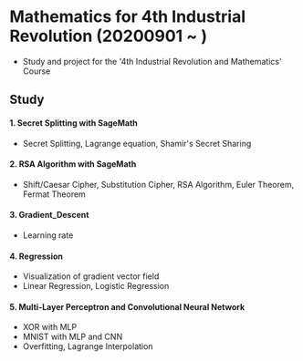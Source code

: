 # Mathematics for 4th Industrial Revolution (20200901 ~ )
- Study and project for the '4th Industrial Revolution and Mathematics' Course

## Study  
#### 1. Secret Splitting with SageMath  
- Secret Splitting, Lagrange equation, Shamir's Secret Sharing  
#### 2. RSA Algorithm with SageMath  
- Shift/Caesar Cipher, Substitution Cipher, RSA Algorithm, Euler Theorem, Fermat Theorem  
#### 3. Gradient_Descent  
- Learning rate  
#### 4. Regression  
- Visualization of gradient vector field  
- Linear Regression, Logistic Regression

#### 5. Multi-Layer Perceptron and Convolutional Neural Network  
- XOR with MLP  
- MNIST with MLP and CNN  
- Overfitting, Lagrange Interpolation  
